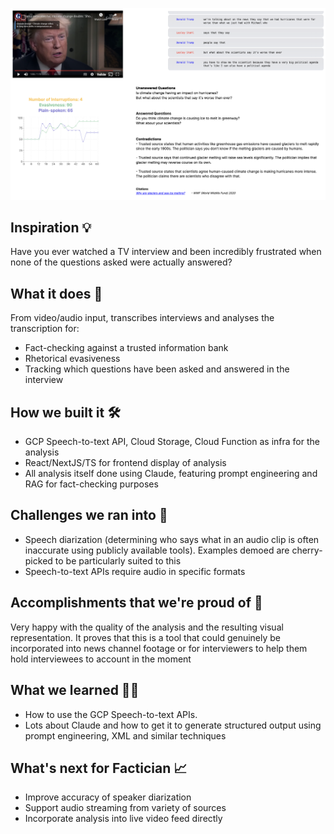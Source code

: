 [![Factician Demo thumbnail](thumbnail.png)](https://www.youtube.com/watch?v=kcoxPOhJfDs "Factician Demo
")

## Inspiration 💡

Have you ever watched a TV interview and been incredibly frustrated when none of the questions asked were actually answered?

## What it does 🧐

From video/audio input, transcribes interviews and analyses the transcription for:

- Fact-checking against a trusted information bank
- Rhetorical evasiveness
- Tracking which questions have been asked and answered in the interview

## How we built it 🛠️

- GCP Speech-to-text API, Cloud Storage, Cloud Function as infra for the analysis
- React/NextJS/TS for frontend display of analysis
- All analysis itself done using Claude, featuring prompt engineering and RAG for fact-checking purposes

## Challenges we ran into 🥲

- Speech diarization (determining who says what in an audio clip is often inaccurate using publicly available tools). Examples demoed are cherry-picked to be particularly suited to this
- Speech-to-text APIs require audio in specific formats

## Accomplishments that we're proud of 💪

Very happy with the quality of the analysis and the resulting visual representation. It proves that this is a tool that could genuinely be incorporated into news channel footage or for interviewers to help them hold interviewees to account in the moment

## What we learned 🧑‍🏫

- How to use the GCP Speech-to-text APIs.
- Lots about Claude and how to get it to generate structured output using prompt engineering, XML and similar techniques

## What's next for Factician 📈

- Improve accuracy of speaker diarization
- Support audio streaming from variety of sources
- Incorporate analysis into live video feed directly

